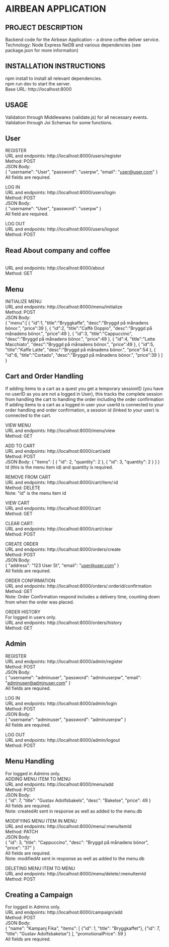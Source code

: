 # AIRBEAN APPLICATION

## PROJECT DESCRIPTION
Backend code for the Airbean Application - a drone coffee deliver service.
<br>Technology: Node Express NeDB and various dependencies (see package.json for more informaiton)

## INSTALLATION INSTRUCTIONS
npm install to install all relevant dependencies.
<br>npm run dev to start the server.
<br>Base URL: http://localhost:8000

## USAGE
Validation through Middlewares (validate.js) for all necessary events.
<br>Validation through Joi Schemas for some functions.

## User
REGISTER
<br>URL and endpoints: http://localhost:8000/users/register
<br>Method: POST
<br>JSON Body: 
<br>{
	"username": "User",
	"password": "userpw",
	"email": "user@user.com"
}
<br>All fields are required.

LOG IN
<br>URL and endpoints: http://localhost:8000/users/login
<br>Method: POST
<br>JSON Body: 
<br>{
	"username": "User",
	"password": "userpw"
}
<br>All field are required.

LOG OUT
<br>URL and endpoints: http://localhost:8000/users/logout
<br>Method: POST

## Read About company and coffee
<br>URL and endpoints: http://localhost:8000/about
<br>Method: GET

## Menu
INITIALIZE MENU
<br>URL and endpoints: http://localhost:8000/menu/initialize
<br>Method: POST
<br>JSON Body: 
<br>{
    "menu":[
      {
        "id":1,
        "title":"Bryggkaffe",
        "desc":"Bryggd på månadens bönor.",
        "price":39
      },
      {
        "id":2,
        "title":"Caffè Doppio",
        "desc":"Bryggd på månadens bönor.",
        "price":49
      },
      {
        "id":3,
        "title":"Cappuccino",
        "desc":"Bryggd på månadens bönor.",
        "price":49
      },
      {
        "id":4,
        "title":"Latte Macchiato",
        "desc":"Bryggd på månadens bönor.",
        "price":49
      },
      {
        "id":5,
        "title":"Kaffe Latte",
        "desc":"Bryggd på månadens bönor.",
        "price":54
      },
      {
        "id":6,
        "title":"Cortado",
        "desc":"Bryggd på månadens bönor.",
        "price":39
      }
    ]
  }

## Cart and Order Handling
If adding items to a cart as a quest you get a temporary sessionID (you have no userID as you are not a logged in User), this tracks the complete session from handling the cart to handling the order including the order confirmation
<br>If adding items to a cart as a logged in user your userId is connected to your order handling and order confirmation, a session id (linked to your user) is connected to the cart.

VIEW MENU
<br>URL and endpoints: http://localhost:8000/menu/view
<br>Method: GET

ADD TO CART
<br>URL and endpoints: http://localhost:8000/cart/add
<br>Method: POST
<br>JSON Body:
{
	"items": [
		{ "id": 2, "quantity": 2 },
		{ "id": 3, "quantity": 2 }
	]
}
<br>Id (this is the menu item id) and quantity is required.

REMOVE FROM CART
<br>URL and endpoints: http://localhost:8000/cart/item/:id
<br>Method: DELETE
<br>Note: "id" is the menu item id

VIEW CART
<br>URL and endpoints: http://localhost:8000/cart
<br>Method: GET

CLEAR CART:
<br>URL and endpoints: http://localhost:8000/cart/clear
<br>Method: POST

CREATE ORDER
<br>URL and endpoints: http://localhost:8000/orders/create
<br>Method: POST
<br>JSON Body:
<br>{
	"address": "123 User St",
	"email": "user@user.com"
}
<br>All fields are required.

ORDER CONFIRMATION
<br>URL and endpoints: http://localhost:8000/orders/:orderid/confirmation
<br>Method: GET
<br>Note: Order Confirmation respond includes a delivery time, counting down from when the order was placed.

ORDER HISTORY
<br>For logged in users only.
<br>URL and endpoints: http://localhost:8000/orders/history
<br>Method: GET

## Admin
REGISTER
<br>URL and endpoints: http://localhost:8000/admin/register
<br>Method: POST
<br>JSON Body:
<br>{
  "username": "adminuser",
  "password": "adminuserpw",
	"email": "adminuser@adminuser.com"
}
<br>All fields are required.

LOG IN
<br>URL and endpoints: http://localhost:8000/admin/login
<br>Method: POST
<br>JSON Body:
<br>{
  "username": "adminuser",
  "password": "adminuserpw"
}
<br>All fields are required.

LOG OUT
<br>URL and endpoints: http://localhost:8000/admin/logout
<br>Method: POST

## Menu Handling
For logged in Admins only.
<br>ADDING MENU ITEM TO MENU
<br>URL and endpoints: http://localhost:8000/menu/add
<br>Method: POST
<br>JSON Body:
<br>{
  "id": 7,
  "title": "Gustav Adolfsbakels",
  "desc": "Bakelse",
	"price": 49
}
<br>All fields are required.
<br>Note: createdAt sent in response as well as added to the menu.db

MODIFYING MENU ITEM IN MENU
<br>URL and endpoints: http://localhost:8000/menu/:menuItemId
<br>Method: PATCH
<br>JSON Body:
<br>{
	"id": 3,
	"title": "Cappuccino",
	"desc": "Bryggd på månadens bönor",
	"price": "37"
}
<br>All fields are required.
<br>Note: modifiedAt sent in response as well as added to the menu.db

DELETING MENU ITEM TO MENU
<br>URL and endpoints: http://localhost:8000/menu/delete/:menuItemId
<br>Method: POST

## Creating a Campaign
For logged in Admins only.
<br>URL and endpoints: http://localhost:8000/campaign/add
<br>Method: POST
<br>JSON Body:
<br>{
    "name": "Kampanj Fika",
     "items": [
    {"id": 1, "title": "Bryggkaffet"},
    {"id": 7, "title": "Gustav Adolfsbakelse"}
  ],
	 "promotionalPrice": 59
}
<br>All fields are required.
